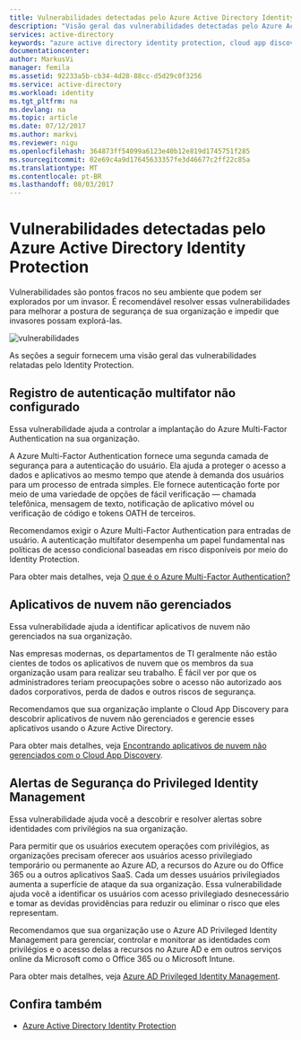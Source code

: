 ```yaml
---
title: Vulnerabilidades detectadas pelo Azure Active Directory Identity Protection | Microsoft Docs
description: "Visão geral das vulnerabilidades detectadas pelo Azure Active Directory Identity Protection."
services: active-directory
keywords: "azure active directory identity protection, cloud app discovery, gerenciamento de aplicativos, segurança, risco, nível de risco, vulnerabilidade, política de segurança"
documentationcenter: 
author: MarkusVi
manager: femila
ms.assetid: 92233a5b-cb34-4d28-88cc-d5d29c0f3256
ms.service: active-directory
ms.workload: identity
ms.tgt_pltfrm: na
ms.devlang: na
ms.topic: article
ms.date: 07/12/2017
ms.author: markvi
ms.reviewer: nigu
ms.openlocfilehash: 364873ff54099a6123e40b12e819d1745751f285
ms.sourcegitcommit: 02e69c4a9d17645633357fe3d46677c2ff22c85a
ms.translationtype: MT
ms.contentlocale: pt-BR
ms.lasthandoff: 08/03/2017
---
```

# <a name="vulnerabilities-detected-by-azure-active-directory-identity-protection"></a>Vulnerabilidades detectadas pelo Azure Active Directory Identity Protection
Vulnerabilidades são pontos fracos no seu ambiente que podem ser explorados por um invasor. É recomendável resolver essas vulnerabilidades para melhorar a postura de segurança de sua organização e impedir que invasores possam explorá-las.


![vulnerabilidades](./media/active-directory-identityprotection-vulnerabilities/101.png "vulnerabilidades")



As seções a seguir fornecem uma visão geral das vulnerabilidades relatadas pelo Identity Protection.

## <a name="multi-factor-authentication-registration-not-configured"></a>Registro de autenticação multifator não configurado
Essa vulnerabilidade ajuda a controlar a implantação do Azure Multi-Factor Authentication na sua organização. 

A Azure Multi-Factor Authentication fornece uma segunda camada de segurança para a autenticação do usuário. Ela ajuda a proteger o acesso a dados e aplicativos ao mesmo tempo que atende à demanda dos usuários para um processo de entrada simples. Ele fornece autenticação forte por meio de uma variedade de opções de fácil verificação — chamada telefônica, mensagem de texto, notificação de aplicativo móvel ou verificação de código e tokens OATH de terceiros.

Recomendamos exigir o Azure Multi-Factor Authentication para entradas de usuário. A autenticação multifator desempenha um papel fundamental nas políticas de acesso condicional baseadas em risco disponíveis por meio do Identity Protection.

Para obter mais detalhes, veja [O que é o Azure Multi-Factor Authentication?](../multi-factor-authentication/multi-factor-authentication.md)

## <a name="unmanaged-cloud-apps"></a>Aplicativos de nuvem não gerenciados
Essa vulnerabilidade ajuda a identificar aplicativos de nuvem não gerenciados na sua organização.

Nas empresas modernas, os departamentos de TI geralmente não estão cientes de todos os aplicativos de nuvem que os membros da sua organização usam para realizar seu trabalho. É fácil ver por que os administradores teriam preocupações sobre o acesso não autorizado aos dados corporativos, perda de dados e outros riscos de segurança. 

Recomendamos que sua organização implante o Cloud App Discovery para descobrir aplicativos de nuvem não gerenciados e gerencie esses aplicativos usando o Azure Active Directory.

Para obter mais detalhes, veja [Encontrando aplicativos de nuvem não gerenciados com o Cloud App Discovery](active-directory-cloudappdiscovery-whatis.md).

## <a name="security-alerts-from-privileged-identity-management"></a>Alertas de Segurança do Privileged Identity Management
Essa vulnerabilidade ajuda você a descobrir e resolver alertas sobre identidades com privilégios na sua organização.  

Para permitir que os usuários executem operações com privilégios, as organizações precisam oferecer aos usuários acesso privilegiado temporário ou permanente ao Azure AD, a recursos do Azure ou do Office 365 ou a outros aplicativos SaaS. Cada um desses usuários privilegiados aumenta a superfície de ataque da sua organização. Essa vulnerabilidade ajuda você a identificar os usuários com acesso privilegiado desnecessário e tomar as devidas providências para reduzir ou eliminar o risco que eles representam. 

Recomendamos que sua organização use o Azure AD Privileged Identity Management para gerenciar, controlar e monitorar as identidades com privilégios e o acesso delas a recursos no Azure AD e em outros serviços online da Microsoft como o Office 365 ou o Microsoft Intune.

Para obter mais detalhes, veja [Azure AD Privileged Identity Management](active-directory-privileged-identity-management-configure.md). 

## <a name="see-also"></a>Confira também
* [Azure Active Directory Identity Protection](active-directory-identityprotection.md)


